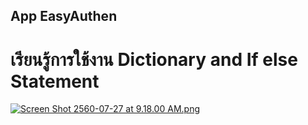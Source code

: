 ## App EasyAuthen
# เรียนรู้การใช้งาน Dictionary and If else Statement

[![Screen Shot 2560-07-27 at 9.18.00 AM.png](https://s18.postimg.org/n8th99cx5/Screen_Shot_2560-07-27_at_9.18.00_AM.png)](https://postimg.org/image/43q7zhy91/)
